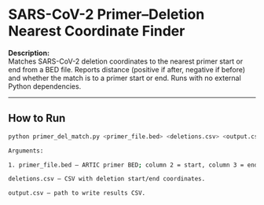 # SARS-CoV-2 Primer–Deletion Nearest Coordinate Finder

**Description:**  
Matches SARS-CoV-2 deletion coordinates to the nearest primer start or end from a BED file. Reports distance (positive if after, negative if before) and whether the match is to a primer start or end. Runs with no external Python dependencies.

---

## How to Run

```bash
python primer_del_match.py <primer_file.bed> <deletions.csv> <output.csv>

Arguments:

1. primer_file.bed — ARTIC primer BED; column 2 = start, column 3 = end.

deletions.csv — CSV with deletion start/end coordinates.

output.csv — path to write results CSV.
